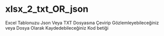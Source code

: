 # xlsx_2_txt_OR_json
Excel Tablonuzu  Json Veya TXT Dosyasına Çevirip Gözlemleyebileceğiniz veya Dosya Olarak Kaydedebileceğiniz Kod betiği

